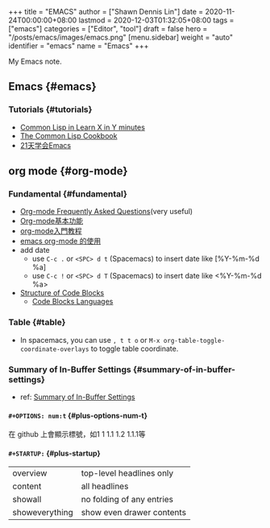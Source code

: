 +++
title = "EMACS"
author = ["Shawn Dennis Lin"]
date = 2020-11-24T00:00:00+08:00
lastmod = 2020-12-03T01:32:05+08:00
tags = ["emacs"]
categories = ["Editor", "tool"]
draft = false
hero = "/posts/emacs/images/emacs.png"
[menu.sidebar]
  weight = "auto"
  identifier = "emacs"
  name = "Emacs"
+++

My Emacs note.  

<!--more-->


## Emacs {#emacs}


### Tutorials {#tutorials}

-   [Common Lisp in Learn X in Y minutes](https://learnxinyminutes.com/docs/common-lisp/)
-   [The Common Lisp Cookbook](https://learnxinyminutes.com)
-   [21天学会Emacs](https://www.youtube.com/playlist?list=PLZx9tb9Niew8qMjpCjeYnsezCE-s5mKw%5F)


## org mode {#org-mode}


### Fundamental {#fundamental}

-   [Org-mode Frequently Asked Questions](https://mattduck.github.io/generic-css/demo/org-demo.html#Tables)(very useful)
-   [Org-mode基本功能](https://www.johneyzheng.top/2019/01/Org%5Fmode/)
-   [org-mode入門教程](http://fuzihao.org/blog/2015/02/19/org-mode%E6%95%99%E7%A8%8B/)
-   [emacs org-mode 的使用](https://www.wenhui.space/docs/02-emacs/emacs%5Forg%5Fmode/)
-   add date  
    -   use `C-c .` or `<SPC> d t` (Spacemacs) to insert date like [%Y-%m-%d %a]
    -   use `C-c !` or `<SPC> d T` (Spacemacs) to insert date like <%Y-%m-%d %a>
-   [Structure of Code Blocks](https://orgmode.org/manual/Structure-of-Code-Blocks.html)  
    -   [Code Blocks Languages](https://orgmode.org/manual/Languages.html#Languages)


### Table {#table}

-   In spacemacs, you can use `, t t o` or `M-x org-table-toggle-coordinate-overlays` to toggle table coordinate.


### Summary of In-Buffer Settings {#summary-of-in-buffer-settings}

-   ref: [Summary of In-Buffer Settings](https://orgmode.org/manual/In%5F002dbuffer-Settings.html)


#### `#+OPTIONS: num:t` {#plus-options-num-t}

在 github 上會顯示標號，如1 1 1.1 1.2 1.1.1等  


#### `#+STARTUP:` {#plus-startup}

|                |                           |
|----------------|---------------------------|
| overview       | top-level headlines only  |
| content        | all headlines             |
| showall        | no folding of any entries |
| showeverything | show even drawer contents |
